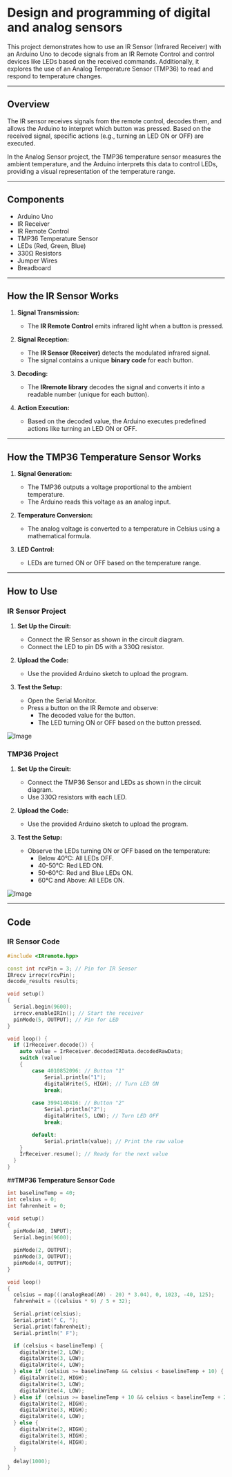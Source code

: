 # Design and programming of digital and analog sensors

This project demonstrates how to use an IR Sensor (Infrared Receiver) with an Arduino Uno to decode signals from an IR Remote Control and control devices like LEDs based on the received commands. Additionally, it explores the use of an Analog Temperature Sensor (TMP36) to read and respond to temperature changes.

---

## Overview

The IR sensor receives signals from the remote control, decodes them, and allows the Arduino to interpret which button was pressed. Based on the received signal, specific actions (e.g., turning an LED ON or OFF) are executed.

In the Analog Sensor project, the TMP36 temperature sensor measures the ambient temperature, and the Arduino interprets this data to control LEDs, providing a visual representation of the temperature range.

---

## Components

- Arduino Uno
- IR Receiver
- IR Remote Control
- TMP36 Temperature Sensor
- LEDs (Red, Green, Blue)
- 330Ω Resistors
- Jumper Wires
- Breadboard

---

## How the IR Sensor Works

1. **Signal Transmission:**
   - The **IR Remote Control** emits infrared light when a button is pressed.

2. **Signal Reception:**
   - The **IR Sensor (Receiver)** detects the modulated infrared signal.
   - The signal contains a unique **binary code** for each button.

3. **Decoding:**
   - The **IRremote library** decodes the signal and converts it into a readable number (unique for each button).

4. **Action Execution:**
   - Based on the decoded value, the Arduino executes predefined actions like turning an LED ON or OFF.

---

## How the TMP36 Temperature Sensor Works

1. **Signal Generation:**
   - The TMP36 outputs a voltage proportional to the ambient temperature.
   - The Arduino reads this voltage as an analog input.

2. **Temperature Conversion:**
   - The analog voltage is converted to a temperature in Celsius using a mathematical formula.

3. **LED Control:**
   - LEDs are turned ON or OFF based on the temperature range.

---

## How to Use

### IR Sensor Project

1. **Set Up the Circuit:**
   - Connect the IR Sensor as shown in the circuit diagram.
   - Connect the LED to pin D5 with a 330Ω resistor.

2. **Upload the Code:**
   - Use the provided Arduino sketch to upload the program.

3. **Test the Setup:**
   - Open the Serial Monitor.
   - Press a button on the IR Remote and observe:
     - The decoded value for the button.
     - The LED turning ON or OFF based on the button pressed.
       
![Image](https://github.com/user-attachments/assets/22240af1-3014-4ab6-ac48-98fbfa245f59)


### TMP36 Project

1. **Set Up the Circuit:**
   - Connect the TMP36 Sensor and LEDs as shown in the circuit diagram.
   - Use 330Ω resistors with each LED.

2. **Upload the Code:**
   - Use the provided Arduino sketch to upload the program.

3. **Test the Setup:**
   - Observe the LEDs turning ON or OFF based on the temperature:
     - Below 40°C: All LEDs OFF.
     - 40-50°C: Red LED ON.
     - 50-60°C: Red and Blue LEDs ON.
     - 60°C and Above: All LEDs ON.

![Image](https://github.com/user-attachments/assets/1f080ddd-946e-432e-9a18-0171f08a3bc8)

---

## Code

### IR Sensor Code

```cpp
#include <IRremote.hpp>

const int rcvPin = 3; // Pin for IR Sensor
IRrecv irrecv(rcvPin);
decode_results results;

void setup()
{ 
  Serial.begin(9600);
  irrecv.enableIRIn(); // Start the receiver
  pinMode(5, OUTPUT); // Pin for LED
}

void loop() {
  if (IrReceiver.decode()) {
    auto value = IrReceiver.decodedIRData.decodedRawData;
    switch (value)
    {        
        case 4010852096: // Button "1"
            Serial.println("1");
            digitalWrite(5, HIGH); // Turn LED ON
            break;
          
        case 3994140416: // Button "2"
            Serial.println("2");
            digitalWrite(5, LOW); // Turn LED OFF
            break;

        default:
            Serial.println(value); // Print the raw value
    }
    IrReceiver.resume(); // Ready for the next value
  }
}
```
##**TMP36 Temperature Sensor Code**
```cpp
int baselineTemp = 40;
int celsius = 0;
int fahrenheit = 0;

void setup()
{
  pinMode(A0, INPUT);
  Serial.begin(9600);

  pinMode(2, OUTPUT);
  pinMode(3, OUTPUT);
  pinMode(4, OUTPUT);
}

void loop()
{
  celsius = map(((analogRead(A0) - 20) * 3.04), 0, 1023, -40, 125);
  fahrenheit = ((celsius * 9) / 5 + 32);

  Serial.print(celsius);
  Serial.print(" C, ");
  Serial.print(fahrenheit);
  Serial.println(" F");

  if (celsius < baselineTemp) {
    digitalWrite(2, LOW);
    digitalWrite(3, LOW);
    digitalWrite(4, LOW);
  } else if (celsius >= baselineTemp && celsius < baselineTemp + 10) {
    digitalWrite(2, HIGH);
    digitalWrite(3, LOW);
    digitalWrite(4, LOW);
  } else if (celsius >= baselineTemp + 10 && celsius < baselineTemp + 20) {
    digitalWrite(2, HIGH);
    digitalWrite(3, HIGH);
    digitalWrite(4, LOW);
  } else {
    digitalWrite(2, HIGH);
    digitalWrite(3, HIGH);
    digitalWrite(4, HIGH);
  }

  delay(1000); 
}

